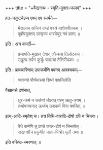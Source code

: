 +++
title = "+वैद्यनाथः - स्मृति-मुक्ता-फलम्"
+++

व्रत-चतुष्टयेऽप्य् एवम् एव स्मर्यते—  

> मेखलाम् अजिनं दण्डं वस्त्रं यज्ञोपवीतकम् ।  
> पूर्वोपयुक्तम् उत्सृज्य धारयेयुर् नवं व्रतम् ॥

इति। अत्र कपर्दी—  
> प्रजापति-मुखान् देवान् एकैकस् तिलोदकम् ।  
> उद्धृत्य तर्पणं कुर्युः श्रावण्यां तैत्तिरीयकाः ॥

इति। ब्रह्मचारिणाम् उपाकर्मणि वपनम् आवश्यकम्—  

> श्रावण्यां पौर्णमास्यां शिष्यं वापयित्वेति

वैखानसे दर्शनात्,  

> क्षुर-कर्म न कर्तव्यं चौलात् परम् ऋतु-त्रयम् ।  
> तथोपनयनाद् ऊर्ध्वम् उपाकर्म विना क्वचित् ॥

इत्य्-आदि-स्मृतेश् च। तत्र तिथि-वारादि-दोषो ऽपि न चिन्त्यः।  

> वैधे कर्मणि तु प्राप्ते काल-दोषं न चिन्तयेत् ।  
> सद्यः शौचं प्रकुर्वीत माता-पित्रोर् मृतौ तथा ॥

इति वसिष्ठ-स्मरणात् ॥